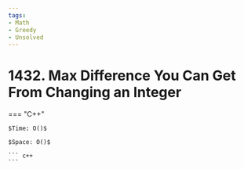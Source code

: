 ```yaml
---
tags:
- Math
- Greedy
- Unsolved
---
```



# 1432. Max Difference You Can Get From Changing an Integer

=== "C++"

    $Time: O()$

    $Space: O()$

    ``` c++
    ```